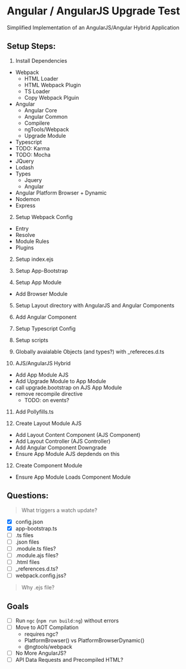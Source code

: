 # Angular / AngularJS Upgrade Test

Simplified Implementation of an AngularJS/Angular Hybrid Application

## Setup Steps:

1. Install Dependencies
  - Webpack
    - HTML Loader
    - HTML Webpack Plugin
    - TS Loader
    - Copy Webpack Plguin
  - Angular
    - Angular Core
    - Angular Common
    - Compilere
    - ngTools/Webpack
    - Upgrade Module
  - Typescript
  - TODO: Karma
  - TODO: Mocha
  - JQuery
  - Lodash
  - Types
    - Jquery
    - Angular
  - Angular Platform Browser + Dynamic
  - Nodemon
  - Express

2. Setup Webpack Config
  - Entry
  - Resolve
  - Module Rules
  - Plugins
  
2. Setup index.ejs

3. Setup App-Bootstrap

4. Setup App Module
  - Add Browser Module

5. Setup Layout directory with AngularJS and Angular Components

6. Add Angular Component 

7. Setup Typescript Config

8. Setup scripts

9. Globally avaialable Objects (and types?) with _refereces.d.ts

10. AJS/AngularJS Hybrid
  - Add App Module AJS
  - Add Upgrade Module to App Module
  - call upgrade.bootstrap on AJS App Module
  - remove recompile directive 
    - TODO: on events?

11. Add Pollyfills.ts

12. Create Layout Module AJS
  - Add Layout Content Component (AJS Component)
  - Add Layout Controller (AJS Controller)
  - Add Angular Component Downgrade
  - Ensure App Module AJS depdends on this

12. Create Component Module
  - Ensure App Module Loads Component Module


## Questions:

  > What triggers a watch update?

  - [x] config.json
  - [x] app-bootstrap.ts
  - [ ] .ts files
  - [ ] .json files
  - [ ] .module.ts files?
  - [ ] .module.ajs files?
  - [ ] .html files
  - [ ] _references.d.ts?
  - [ ] webpack.config.jss?

> Why .ejs file?


## Goals 

- [ ] Run `ngc` (`npm run build:ng`) without errors
- [ ] Move to AOT Compilation
  - requires ngc?
  - PlatformBrowser() vs PlatformBrowserDynamic()
  - @ngtools/webpack
- [ ] No More AngularJS?
- [ ] API Data Requests and Precompiled HTML?